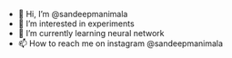 - 👋 Hi, I’m @sandeepmanimala
- 👀 I’m interested in experiments
- 🌱 I’m currently learning neural network
- 📫 How to reach me on instagram @sandeepmanimala

<!---
sandeepmanimala/sandeepmanimala is a ✨ special ✨ repository because its `README.md` (this file) appears on your GitHub profile.
You can click the Preview link to take a look at your changes.
--->

